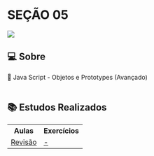 # SEÇÃO 05

![](https://img.shields.io/badge/javascript-yellow?style=for-the-badge&logo=javascript&logoColor=white)

## 💻 Sobre

🚩 Java Script - Objetos e Prototypes (Avançado)
<br> <br>

## 📚 Estudos Realizados

<table>
    <tr>
        <th>Aulas</th>
        <th>Exercícios</th>
    </tr>
    <tr>
        <td><a href="./Anotações/01">Revisão</a></td> 
        <td><a href="./Anotações/04">-</a></td>
    </tr>
    
</table>
